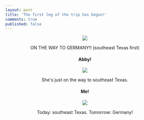 ```yaml
---
layout: post
title: 'The first leg of the trip has begun!'
comments: true
published: false
---
```


<div class="pp_items"><div class="pp_item" align="center"><img src="http://static.pixelpipe.com/e8ded39d-d711-496f-9e95-f603f67b77cd_b.jpg" style="max-width: 100%;" /><p>ON THE WAY TO GERMANY!! (southeast Texas first)</p></div><div class="pp_item" align="center"><h4 class="pp_title">Abby!</h4><img src="http://static.pixelpipe.com/bb038d9c-a5b1-4435-99bf-75956e06e4f7_b.jpg" style="max-width: 100%;" /><p>She's just on the way to southeast Texas. </p></div><div class="pp_item" align="center"><h4 class="pp_title">Me!</h4><img src="http://static.pixelpipe.com/ba5a07dd-ec29-4e31-a399-62b1e2c07ab9_b.jpg" style="max-width: 100%;" /><p>Today: southeast Texas. Tomorrow: Germany!</p></div></div>
